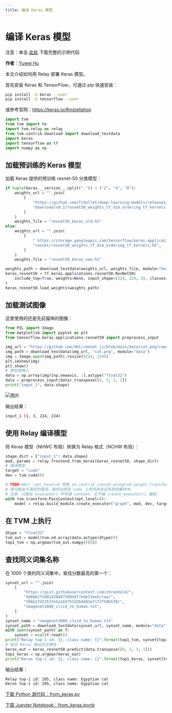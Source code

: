 ```yaml
---
title: 编译 Keras 模型
---
```


# 编译 Keras 模型

注意：单击 [此处](https://tvm.apache.org/docs/how_to/compile_models/from_keras.html#sphx-glr-download-how-to-compile-models-from-keras-py) 下载完整的示例代码

**作者**：[Yuwei Hu](https://huyuwei.github.io/)

本文介绍如何用 Relay 部署 Keras 模型。

首先安装 Keras 和 TensorFlow，可通过 pip 快速安装：

``` bash
pip install -U keras --user
pip install -U tensorflow --user
```

或参考官网：https://keras.io/#installation

``` python
import tvm
from tvm import te
import tvm.relay as relay
from tvm.contrib.download import download_testdata
import keras
import tensorflow as tf
import numpy as np
```

## 加载预训练的 Keras 模型

加载 Keras 提供的预训练 resnet-50 分类模型：

``` python
if tuple(keras.__version__.split(".")) < ("2", "4", "0"):
    weights_url = "".join(
        [
            "https://github.com/fchollet/deep-learning-models/releases/",
            "download/v0.2/resnet50_weights_tf_dim_ordering_tf_kernels.h5",
        ]
    )
    weights_file = "resnet50_keras_old.h5"
else:
    weights_url = "".join(
        [
            " https://storage.googleapis.com/tensorflow/keras-applications/",
            "resnet/resnet50_weights_tf_dim_ordering_tf_kernels.h5",
        ]
    )
    weights_file = "resnet50_keras_new.h5"

weights_path = download_testdata(weights_url, weights_file, module="keras")
keras_resnet50 = tf.keras.applications.resnet50.ResNet50(
    include_top=True, weights=None, input_shape=(224, 224, 3), classes=1000
)
keras_resnet50.load_weights(weights_path)
```

## 加载测试图像

这里使用的还是先前猫咪的图像：

``` python
from PIL import Image
from matplotlib import pyplot as plt
from tensorflow.keras.applications.resnet50 import preprocess_input

img_url = "https://github.com/dmlc/mxnet.js/blob/main/data/cat.png?raw=true"
img_path = download_testdata(img_url, "cat.png", module="data")
img = Image.open(img_path).resize((224, 224))
plt.imshow(img)
plt.show()
# 预处理输入
data = np.array(img)[np.newaxis, :].astype("float32")
data = preprocess_input(data).transpose([0, 3, 1, 2])
print("input_1", data.shape)
```

 ![图片](https://tvm.apache.org/docs/_images/sphx_glr_from_keras_001.png)

输出结果：

``` bash
input_1 (1, 3, 224, 224)
```

## 使用 Relay 编译模型

将 Keras 模型（NHWC 布局）转换为 Relay 格式（NCHW 布局）：

``` python
shape_dict = {"input_1": data.shape}
mod, params = relay.frontend.from_keras(keras_resnet50, shape_dict)
# 编译模型
target = "cuda"
dev = tvm.cuda(0)

# TODO(mbs)：opt_level=3 导致 nn.contrib_conv2d_winograd_weight_transform
# 很可能由于潜在的错误，最终出现在 cuda 上的内存验证失败的模块中。
# 注意：只能在 evaluate() 中传递 context，它不被 create_executor() 捕获。
with tvm.transform.PassContext(opt_level=0):
    model = relay.build_module.create_executor("graph", mod, dev, target, param).evaluate()
```

## 在 TVM 上执行

``` python
dtype = "float32"
tvm_out = model(tvm.nd.array(data.astype(dtype)))
top1_tvm = np.argmax(tvm_out.numpy()[0])
```

## 查找同义词集名称

在 1000 个类的同义词集中，查找分数最高的第一个：

``` python
synset_url = "".join(
    [
        "https://gist.githubusercontent.com/zhreshold/",
        "4d0b62f3d01426887599d4f7ede23ee5/raw/",
        "596b27d23537e5a1b5751d2b0481ef172f58b539/",
        "imagenet1000_clsid_to_human.txt",
    ]
)
synset_name = "imagenet1000_clsid_to_human.txt"
synset_path = download_testdata(synset_url, synset_name, module="data")
with open(synset_path) as f:
    synset = eval(f.read())
print("Relay top-1 id: {}, class name: {}".format(top1_tvm, synset[top1_tvm]))
# 验证 Keras 输出的正确性
keras_out = keras_resnet50.predict(data.transpose([0, 2, 3, 1]))
top1_keras = np.argmax(keras_out)
print("Keras top-1 id: {}, class name: {}".format(top1_keras, synset[top1_keras]))
```

输出结果：

``` bash
Relay top-1 id: 285, class name: Egyptian cat
Keras top-1 id: 285, class name: Egyptian cat
```

[下载 Python 源代码：from_keras.py](https://tvm.apache.org/docs/_downloads/c23f7654585d9b0fa2129e1765b2a8f2/from_keras.py)

[下载 Jupyter Notebook：from_keras.ipynb](https://tvm.apache.org/docs/_downloads/c82f632d47458e76d2af9821b6778e36/from_keras.ipynb)